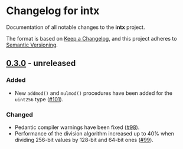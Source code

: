 # Changelog for intx

Documentation of all notable changes to the **intx** project.

The format is based on [Keep a Changelog],
and this project adheres to [Semantic Versioning].


## [0.3.0] - unreleased
### Added
- New `addmod()` and `mulmod()` procedures have been added for the `uint256` type 
  ([#101](https://github.com/chfast/intx/pull/101)).
### Changed
- Pedantic compiler warnings have been fixed 
  ([#98](https://github.com/chfast/intx/pull/98)).
- Performance of the division algorithm increased up to 40% 
  when dividing 256-bit values by 128-bit and 64-bit ones 
  ([#99](https://github.com/chfast/intx/pull/99)).

[0.3.0]: https://github.com/chfast/intx/compare/v0.2.0...master

[Keep a Changelog]: https://keepachangelog.com/en/1.0.0/
[Semantic Versioning]: https://semver.org
